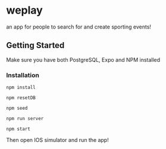 # weplay
an app for people to search for and create sporting events!

## Getting Started
Make sure you have both PostgreSQL, Expo and NPM installed

### Installation

```
npm install
```
```
npm resetDB
```

```
npm seed
```
```
npm run server
```
```
npm start
```
Then open IOS simulator and run the app!
